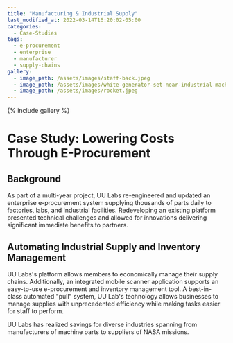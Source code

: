 ```yaml
---
title: "Manufacturing & Industrial Supply"
last_modified_at: 2022-03-14T16:20:02-05:00
categories:
  - Case-Studies
tags:
  - e-procurement
  - enterprise
  - manufacturer
  - supply-chains
gallery:
  - image_path: /assets/images/staff-back.jpeg
  - image_path: /assets/images/white-generator-set-near-industrial-machines-1468390.jpeg
  - image_path: /assets/images/rocket.jpeg
---
```

{% include gallery %}

# Case Study: Lowering Costs Through E-Procurement

## Background

As part of a multi-year project, UU Labs re-engineered and updated an enterprise e-procurement system supplying thousands of parts daily to factories, labs, and industrial facilities. Redeveloping an existing platform presented technical challenges and allowed for innovations delivering significant immediate benefits to partners. 

## Automating Industrial Supply and Inventory Management

UU Labs's platform allows members to economically manage their supply chains. Additionally, an integrated mobile scanner application supports an easy-to-use e-procurement and inventory management tool. A best-in-class automated "pull" system, UU Lab's technology allows businesses to manage supplies with unprecedented efficiency while making tasks easier for staff to perform. 

UU Labs has realized savings for diverse industries spanning from manufacturers of machine parts to suppliers of NASA missions. 